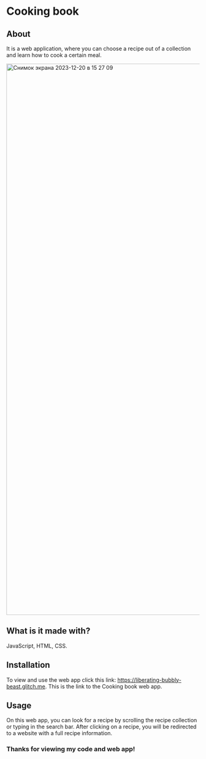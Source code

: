 # Cooking book
## About

It is a web application, where you can choose a recipe out of a collection and learn how to cook a certain meal.

<img width="1440" alt="Снимок экрана 2023-12-20 в 15 27 09" src="https://github.com/elvina-s/Cooking-book/assets/149134113/834de311-1117-444e-84c8-b6531b10c159">

## What is it made with?

JavaScript, HTML, CSS.

## Installation

To view and use the web app click this link: https://liberating-bubbly-beast.glitch.me.
This is the link to the Cooking book web app.

## Usage

On this web app, you can look for a recipe by scrolling the recipe collection or typing in the search bar. After clicking on a recipe, you will be redirected to a website with a full recipe information.

### Thanks for viewing my code and web app!
